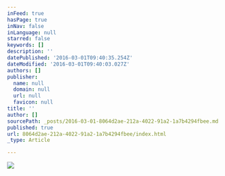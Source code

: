 ```yaml
---
inFeed: true
hasPage: true
inNav: false
inLanguage: null
starred: false
keywords: []
description: ''
datePublished: '2016-03-01T09:40:35.254Z'
dateModified: '2016-03-01T09:40:03.027Z'
authors: []
publisher:
  name: null
  domain: null
  url: null
  favicon: null
title: ''
author: []
sourcePath: _posts/2016-03-01-8064d2ae-212a-4022-91a2-1a7b4294fbee.md
published: true
url: 8064d2ae-212a-4022-91a2-1a7b4294fbee/index.html
_type: Article

---
```

![](https://the-grid-user-content.s3-us-west-2.amazonaws.com/574bba44-627f-49e0-a55d-c8136865967f.jpg)